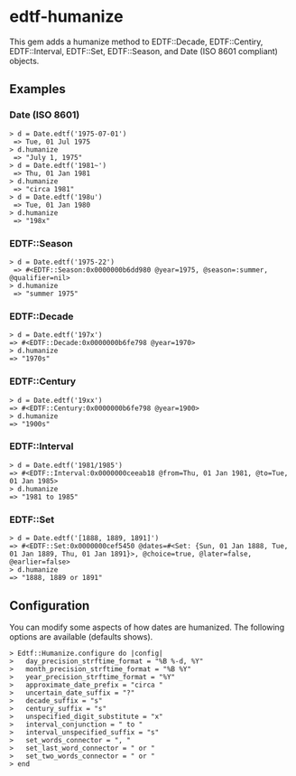 # edtf-humanize

This gem adds a humanize method to EDTF::Decade, EDTF::Centiry, EDTF::Interval, EDTF::Set, EDTF::Season, and Date (ISO 8601 compliant) objects.

## Examples


### Date (ISO 8601)

```
> d = Date.edtf('1975-07-01')
 => Tue, 01 Jul 1975 
> d.humanize
 => "July 1, 1975"
> d = Date.edtf('1981~')
 => Thu, 01 Jan 1981 
> d.humanize
 => "circa 1981" 
> d = Date.edtf('198u')
 => Tue, 01 Jan 1980 
> d.humanize
 => "198x"
 ```

### EDTF::Season

```
> d = Date.edtf('1975-22')
 => #<EDTF::Season:0x0000000b6dd980 @year=1975, @season=:summer, @qualifier=nil> 
> d.humanize
 => "summer 1975" 
 ```

### EDTF::Decade

 ```
> d = Date.edtf('197x')
 => #<EDTF::Decade:0x0000000b6fe798 @year=1970> 
> d.humanize
 => "1970s" 
 ```
 
 ### EDTF::Century

 ```
> d = Date.edtf('19xx')
 => #<EDTF::Century:0x0000000b6fe798 @year=1900> 
> d.humanize
 => "1900s" 
 ```

### EDTF::Interval

 ```
> d = Date.edtf('1981/1985')
 => #<EDTF::Interval:0x0000000ceeab18 @from=Thu, 01 Jan 1981, @to=Tue, 01 Jan 1985>
> d.humanize
 => "1981 to 1985"
 ```

### EDTF::Set

 ```
> d = Date.edtf('[1888, 1889, 1891]')
 => #<EDTF::Set:0x0000000cef5450 @dates=#<Set: {Sun, 01 Jan 1888, Tue, 01 Jan 1889, Thu, 01 Jan 1891}>, @choice=true, @later=false, @earlier=false>
> d.humanize
 => "1888, 1889 or 1891"
 ```

## Configuration

You can modify some aspects of how dates are humanized. The following options are available (defaults shows).

```
> Edtf::Humanize.configure do |config|
>   day_precision_strftime_format = "%B %-d, %Y"
>   month_precision_strftime_format = "%B %Y"
>   year_precision_strftime_format = "%Y"
>   approximate_date_prefix = "circa "
>   uncertain_date_suffix = "?"
>   decade_suffix = "s"
>   century_suffix = "s"
>   unspecified_digit_substitute = "x"
>   interval_conjunction = " to "
>   interval_unspecified_suffix = "s"
>   set_words_connector = ", "
>   set_last_word_connector = " or "
>   set_two_words_connector = " or "
> end
```
 
